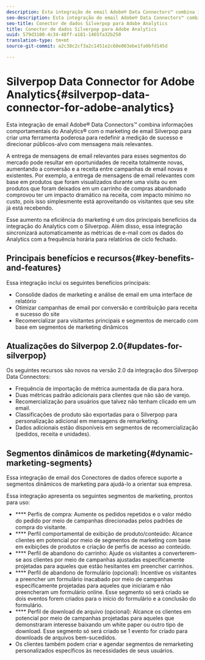 ```yaml
---
description: Esta integração de email Adobe® Data Connectors™ combina informações comportamentais do Analytics® com o marketing de email Silverpop para criar uma ferramenta poderosa para redefinir a medição de sucesso e direcionar públicos-alvo com mensagens mais relevantes.
seo-description: Esta integração de email Adobe® Data Connectors™ combina informações comportamentais do Analytics® com o marketing de email Silverpop para criar uma ferramenta poderosa para redefinir a medição de sucesso e direcionar públicos-alvo com mensagens mais relevantes.
seo-title: Conector de dados Silverpop para Adobe Analytics
title: Conector de dados Silverpop para Adobe Analytics
uuid: 579d3100-4c34-48ff-a181-1465fa32b250
translation-type: tm+mt
source-git-commit: a2c38c2cf3a2c1451e2c60e003ebe1fa9bfd145d

---
```



# Silverpop Data Connector for Adobe Analytics{#silverpop-data-connector-for-adobe-analytics}

Esta integração de email Adobe® Data Connectors™ combina informações comportamentais do Analytics® com o marketing de email Silverpop para criar uma ferramenta poderosa para redefinir a medição de sucesso e direcionar públicos-alvo com mensagens mais relevantes.

A entrega de mensagens de email relevantes para esses segmentos do mercado pode resultar em oportunidades de receita totalmente novas, aumentando a conversão e a receita entre campanhas de email novas e existentes. Por exemplo, a entrega de mensagens de email relevantes com base em produtos que foram visualizados durante uma visita ou em produtos que foram deixados em um carrinho de compras abandonado comprovou ter um impacto dramático na receita, com impacto mínimo no custo, pois isso simplesmente está aproveitando os visitantes que seu site já está recebendo.

Esse aumento na eficiência do marketing é um dos principais benefícios da integração do Analytics com o Silverpop. Além disso, essa integração sincronizará automaticamente as métricas de e-mail com os dados do Analytics com a frequência horária para relatórios de ciclo fechado.

## Principais benefícios e recursos{#key-benefits-and-features}

Essa integração inclui os seguintes benefícios principais:

* Consolide dados de marketing e análise de email em uma interface de relatório
* Otimizar campanhas de email por conversão e contribuição para receita e sucesso do site
* Recomercializar para visitantes principais e segmentos de mercado com base em segmentos de marketing dinâmicos

## Atualizações do Silverpop 2.0{#updates-for-silverpop}

Os seguintes recursos são novos na versão 2.0 da integração dos Silverpop Data Connectors:

* Frequência de importação de métrica aumentada de dia para hora.
* Duas métricas padrão adicionais para clientes que não são de varejo.
* Recomercialização para usuários que talvez não tenham clicado em um email.
* Classificações de produto são exportadas para o Silverpop para personalização adicional em mensagens de remarketing.
* Dados adicionais estão disponíveis em segmentos de recomercialização (pedidos, receita e unidades).

## Segmentos dinâmicos de marketing{#dynamic-marketing-segments}

Essa integração de email dos Conectores de dados oferece suporte a segmentos dinâmicos de marketing para ajudá-lo a orientar sua empresa.

Essa integração apresenta os seguintes segmentos de marketing, prontos para uso:

* **** Perfis de compra: Aumente os pedidos repetidos e o valor médio do pedido por meio de campanhas direcionadas pelos padrões de compra do visitante.
* **** Perfil comportamental de exibição de produto/conteúdo: Alcance clientes em potencial por meio de segmentos de marketing com base em exibições de produtos e criação de perfis de acesso ao conteúdo.
* **** Perfil de abandono do carrinho: Ajude os visitantes a converterem-se aos clientes por meio de campanhas ajustadas especificamente projetadas para aqueles que estão hesitantes em preencher carrinhos.
* **** Perfil de abandono de formulário (opcional): Incentive os visitantes a preencher um formulário inacabado por meio de campanhas especificamente projetadas para aqueles que iniciaram e não preencheram um formulário online. Esse segmento só será criado se dois eventos forem criados para o início do formulário e a conclusão do formulário.
* **** Perfil de download de arquivo (opcional): Alcance os clientes em potencial por meio de campanhas projetadas para aqueles que demonstraram interesse baixando um white paper ou outro tipo de download. Esse segmento só será criado se 1 evento for criado para downloads de arquivos bem-sucedidos.
*  Os clientes também podem criar e agendar segmentos de remarketing personalizados específicos às necessidades de seus usuários.